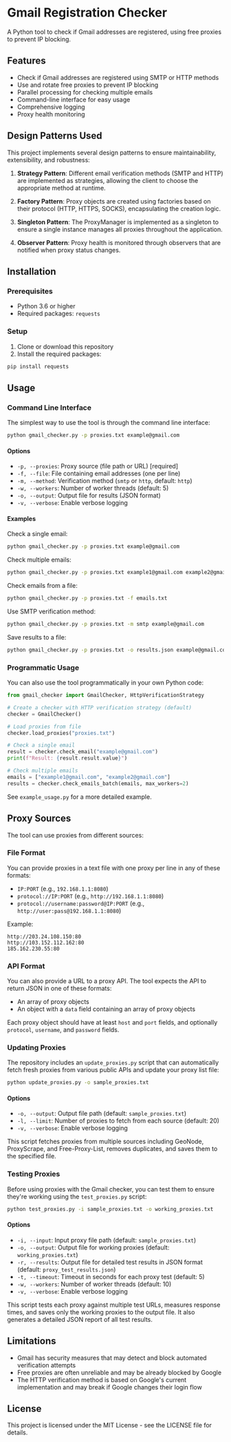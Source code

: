 # Gmail Registration Checker

A Python tool to check if Gmail addresses are registered, using free proxies to prevent IP blocking.

## Features

- Check if Gmail addresses are registered using SMTP or HTTP methods
- Use and rotate free proxies to prevent IP blocking
- Parallel processing for checking multiple emails
- Command-line interface for easy usage
- Comprehensive logging
- Proxy health monitoring

## Design Patterns Used

This project implements several design patterns to ensure maintainability, extensibility, and robustness:

1. **Strategy Pattern**: Different email verification methods (SMTP and HTTP) are implemented as strategies, allowing the client to choose the appropriate method at runtime.

2. **Factory Pattern**: Proxy objects are created using factories based on their protocol (HTTP, HTTPS, SOCKS), encapsulating the creation logic.

3. **Singleton Pattern**: The ProxyManager is implemented as a singleton to ensure a single instance manages all proxies throughout the application.

4. **Observer Pattern**: Proxy health is monitored through observers that are notified when proxy status changes.

## Installation

### Prerequisites

- Python 3.6 or higher
- Required packages: `requests`

### Setup

1. Clone or download this repository
2. Install the required packages:

```bash
pip install requests
```

## Usage

### Command Line Interface

The simplest way to use the tool is through the command line interface:

```bash
python gmail_checker.py -p proxies.txt example@gmail.com
```

#### Options

- `-p, --proxies`: Proxy source (file path or URL) [required]
- `-f, --file`: File containing email addresses (one per line)
- `-m, --method`: Verification method (`smtp` or `http`, default: `http`)
- `-w, --workers`: Number of worker threads (default: 5)
- `-o, --output`: Output file for results (JSON format)
- `-v, --verbose`: Enable verbose logging

#### Examples

Check a single email:
```bash
python gmail_checker.py -p proxies.txt example@gmail.com
```

Check multiple emails:
```bash
python gmail_checker.py -p proxies.txt example1@gmail.com example2@gmail.com
```

Check emails from a file:
```bash
python gmail_checker.py -p proxies.txt -f emails.txt
```

Use SMTP verification method:
```bash
python gmail_checker.py -p proxies.txt -m smtp example@gmail.com
```

Save results to a file:
```bash
python gmail_checker.py -p proxies.txt -o results.json example@gmail.com
```

### Programmatic Usage

You can also use the tool programmatically in your own Python code:

```python
from gmail_checker import GmailChecker, HttpVerificationStrategy

# Create a checker with HTTP verification strategy (default)
checker = GmailChecker()

# Load proxies from file
checker.load_proxies("proxies.txt")

# Check a single email
result = checker.check_email("example@gmail.com")
print(f"Result: {result.result.value}")

# Check multiple emails
emails = ["example1@gmail.com", "example2@gmail.com"]
results = checker.check_emails_batch(emails, max_workers=2)
```

See `example_usage.py` for a more detailed example.

## Proxy Sources

The tool can use proxies from different sources:

### File Format

You can provide proxies in a text file with one proxy per line in any of these formats:
- `IP:PORT` (e.g., `192.168.1.1:8080`)
- `protocol://IP:PORT` (e.g., `http://192.168.1.1:8080`)
- `protocol://username:password@IP:PORT` (e.g., `http://user:pass@192.168.1.1:8080`)

Example:
```
http://203.24.108.150:80
http://103.152.112.162:80
185.162.230.55:80
```

### API Format

You can also provide a URL to a proxy API. The tool expects the API to return JSON in one of these formats:
- An array of proxy objects
- An object with a `data` field containing an array of proxy objects

Each proxy object should have at least `host` and `port` fields, and optionally `protocol`, `username`, and `password` fields.

### Updating Proxies

The repository includes an `update_proxies.py` script that can automatically fetch fresh proxies from various public APIs and update your proxy list file:

```bash
python update_proxies.py -o sample_proxies.txt
```

#### Options

- `-o, --output`: Output file path (default: `sample_proxies.txt`)
- `-l, --limit`: Number of proxies to fetch from each source (default: 20)
- `-v, --verbose`: Enable verbose logging

This script fetches proxies from multiple sources including GeoNode, ProxyScrape, and Free-Proxy-List, removes duplicates, and saves them to the specified file.

### Testing Proxies

Before using proxies with the Gmail checker, you can test them to ensure they're working using the `test_proxies.py` script:

```bash
python test_proxies.py -i sample_proxies.txt -o working_proxies.txt
```

#### Options

- `-i, --input`: Input proxy file path (default: `sample_proxies.txt`)
- `-o, --output`: Output file for working proxies (default: `working_proxies.txt`)
- `-r, --results`: Output file for detailed test results in JSON format (default: `proxy_test_results.json`)
- `-t, --timeout`: Timeout in seconds for each proxy test (default: 5)
- `-w, --workers`: Number of worker threads (default: 10)
- `-v, --verbose`: Enable verbose logging

This script tests each proxy against multiple test URLs, measures response times, and saves only the working proxies to the output file. It also generates a detailed JSON report of all test results.

## Limitations

- Gmail has security measures that may detect and block automated verification attempts
- Free proxies are often unreliable and may be already blocked by Google
- The HTTP verification method is based on Google's current implementation and may break if Google changes their login flow

## License

This project is licensed under the MIT License - see the LICENSE file for details.
